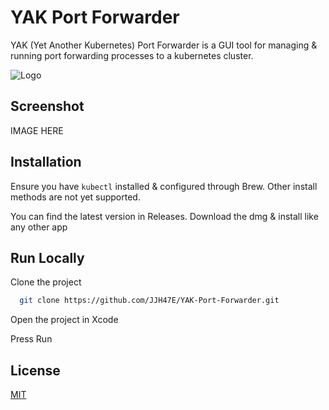 
# YAK Port Forwarder

YAK (Yet Another Kubernetes) Port Forwarder is a GUI tool for managing & running port forwarding processes to a kubernetes cluster.




![Logo](https://dev-to-uploads.s3.amazonaws.com/uploads/articles/th5xamgrr6se0x5ro4g6.png)


## Screenshot

IMAGE HERE


## Installation

Ensure you have `kubectl` installed & configured through Brew. Other install methods are not yet supported.

You can find the latest version in Releases. Download the dmg & install like any other app
    
## Run Locally

Clone the project

```bash
  git clone https://github.com/JJH47E/YAK-Port-Forwarder.git
```

Open the project in Xcode

Press Run


## License

[MIT](https://choosealicense.com/licenses/mit/)

